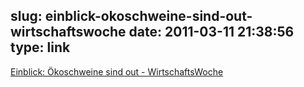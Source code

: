 slug: einblick-okoschweine-sind-out-wirtschaftswoche
date: 2011-03-11 21:38:56
type: link
---

[Einblick: Ökoschweine sind out - WirtschaftsWoche](http://www.wiwo.de/technik-wissen/oekoschweine-sind-out-459005/)
